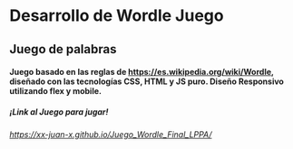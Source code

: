 # Desarrollo de Wordle Juego

## Juego de palabras

#### Juego basado en las reglas de https://es.wikipedia.org/wiki/Wordle, diseñado con las tecnologías CSS, HTML y JS puro. Diseño Responsivo utilizando flex y mobile.

##### ¡Link al Juego para jugar!
###### https://xx-juan-x.github.io/Juego_Wordle_Final_LPPA/
